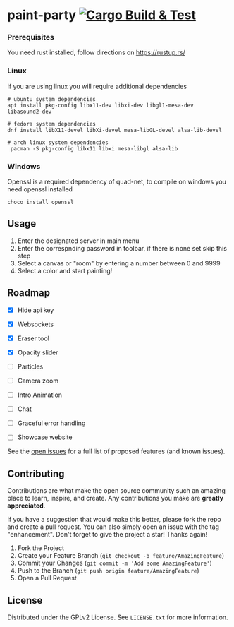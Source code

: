 # paint-party [![Cargo Build & Test](https://github.com/ateschan/paint-party/actions/workflows/test.yml/badge.svg?branch=main)](https://github.com/ateschan/paint-party/actions/workflows/test.yml)

### Prerequisites
You need rust installed, follow directions on https://rustup.rs/

### Linux 
If you are using linux you will require additional dependencies
```
# ubuntu system dependencies
apt install pkg-config libx11-dev libxi-dev libgl1-mesa-dev libasound2-dev

# fedora system dependencies
dnf install libX11-devel libXi-devel mesa-libGL-devel alsa-lib-devel

# arch linux system dependencies
 pacman -S pkg-config libx11 libxi mesa-libgl alsa-lib
```

### Windows 
Openssl is a required dependency of quad-net, to compile on windows you need openssl installed
```
choco install openssl
```

<!-- USAGE EXAMPLES -->
## Usage
1. Enter the designated server in main menu
2. Enter the correspnding password in toolbar, if there is none set skip this step
3. Select a canvas or "room" by entering a number between 0 and 9999
4. Select a color and start painting!

<!-- ROADMAP -->
## Roadmap
- [X] Hide api key
- [X] Websockets
- [x] Eraser tool
- [X] Opacity slider
- [ ] Particles
- [ ] Camera zoom
- [ ] Intro Animation
- [ ] Chat
- [ ] Graceful error handling
- [ ] Showcase website


See the [open issues](https://github.com/ateschan/paint-party/issues) for a full list of proposed features (and known issues).

<!-- CONTRIBUTING -->
## Contributing

Contributions are what make the open source community such an amazing place to learn, inspire, and create. Any contributions you make are **greatly appreciated**.

If you have a suggestion that would make this better, please fork the repo and create a pull request. You can also simply open an issue with the tag "enhancement".
Don't forget to give the project a star! Thanks again!

1. Fork the Project
2. Create your Feature Branch (`git checkout -b feature/AmazingFeature`)
3. Commit your Changes (`git commit -m 'Add some AmazingFeature'`)
4. Push to the Branch (`git push origin feature/AmazingFeature`)
5. Open a Pull Request

<!-- LICENSE -->
## License

Distributed under the GPLv2 License. See `LICENSE.txt` for more information.
